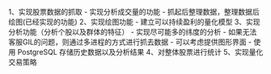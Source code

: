 1、实现股票数据的抓取
    - 实现分析成交量的功能
    - 抓起后整理数据，整理数据后绘图(已经实现的功能)
2、实现绘图功能
    - 建立可以持续盈利的量化模型
3、实现分析功能（分析个股以及群体的特征）
	- 实现尽可能多的纬度的分析
	- 如果无法客服GIL的问题，则通过多进程的方式进行抓去数据
	- 可以考虑提供图形界面
    - 使用 PostgreSQL 存储历史数据以及分析结果
4、对整体股票进行统计
5、实现量化交易策略
